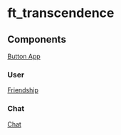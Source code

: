 # ft_transcendence
## Components
[Button App](components/Button.md)  
### User
[Friendship](components/friendship/friendship.md) 
### Chat
[Chat](components/chat/test.md)
